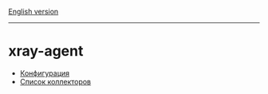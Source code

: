 [English version](../en/index.md)

---
# xray-agent
* [Конфигурация](configuration.md)
* [Список коллекторов](collectors.md)